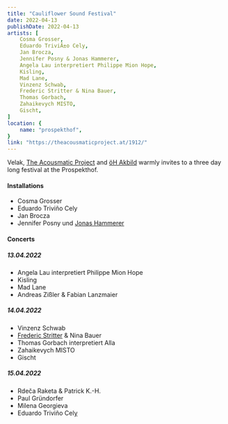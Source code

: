 ```yaml
---
title: "Cauliflower Sound Festival"
date: 2022-04-13
publishDate: 2022-04-13
artists: [
    Cosma Grosser,
    Eduardo TriviÃ±o Cely,
    Jan Brocza,
    Jennifer Posny & Jonas Hammerer,
    Angela Lau interpretiert Philippe Mion Hope,
    Kisling,
    Mad Lane,
    Vinzenz Schwab,
    Frederic Stritter & Nina Bauer,
    Thomas Gorbach,
    Zahaikevych MISTO,
    Gischt,
]
location: {
    name: "prospekthof",
}
link: "https://theacousmaticproject.at/1912/"
---
```

Velak, [The Acousmatic Project](https://theacousmaticproject.at/1912/) and [öH Akbild](https://www.oehakbild.info/) warmly invites to a three day long festival at the Prospekthof.

#### Installations
- Cosma Grosser
- Eduardo Triviño Cely
- Jan Brocza
- Jennifer Posny und [Jonas Hammerer](https://soundcloud.com/jonashammerer)

#### Concerts
##### 13.04.2022
- Angela Lau interpretiert Philippe Mion Hope
- Kisling
- Mad Lane
- Andreas Zißler & Fabian Lanzmaier  

##### 14.04.2022
- Vinzenz Schwab
- [Frederic Stritter](https://stritter.audio) & Nina Bauer
- Thomas Gorbach interpretiert Alla
- Zahaikevych MISTO
- Gischt

##### 15.04.2022
- Rdeča Raketa & Patrick K.-H.
- Paul Gründorfer
- Milena Georgieva
- Eduardo Triviño Cel[y](y)
